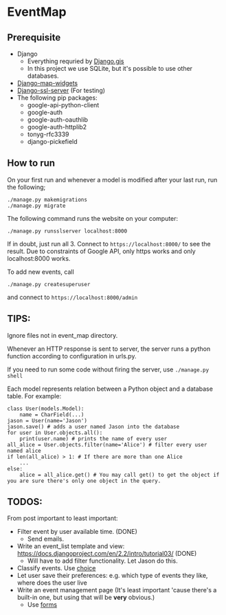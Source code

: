 # EventMap

## Prerequisite
* Django
    * Everything requried by [Django.gis](https://docs.djangoproject.com/en/2.2/ref/contrib/gis/install/geolibs/)
    * In this project we use SQLite, but it's possible to use other databases.
* [Django-map-widgets](https://github.com/erdem/django-map-widgets)
* [Django-ssl-server](https://github.com/teddziuba/django-sslserver) (For testing)
* The following pip packages:
    * google-api-python-client
    * google-auth 
    * google-auth-oauthlib 
    * google-auth-httplib2
    * tonyg-rfc3339
    * django-pickefield
## How to run
On your first run and whenever a model is modified after your last run, run the following;
```
./manage.py makemigrations
./manage.py migrate
```
The following command runs the website on your computer:
```
./manage.py runsslserver localhost:8000
```
If in doubt, just run all 3.
Connect to `https://localhost:8000/` to see the result.
Due to constraints of Google API, only https works and only localhost:8000 works.

To add new events, call
```
./manage.py createsuperuser
```
and connect to `https://localhost:8000/admin`

## TIPS:
Ignore files not in event\_map directory.

Whenever an HTTP response is sent to server, the server runs a python function according to configuration in urls.py.

If you need to run some code without firing the server, use `./manage.py shell`

Each model represents relation between a Python object and a database table.
For example:
```
class User(models.Model):
    name = CharField(...)
jason = User(name='Jason')
jason.save() # adds a user named Jason into the database
for user in User.objects.all():
    print(user.name) # prints the name of every user
all_alice = User.objects.filter(name='Alice') # filter every user named alice
if len(all_alice) > 1: # If there are more than one Alice
    ...
else:
    alice = all_alice.get() # You may call get() to get the object if you are sure there's only one object in the query.
```

## TODOS:
From post important to least important:
* Filter event by user available time. (DONE)
    * Send emails.
* Write an event\_list template and view: https://docs.djangoproject.com/en/2.2/intro/tutorial03/ (DONE)
    * Will have to add filter functionality. Let Jason do this.
* Classify events. Use [choice](https://docs.djangoproject.com/en/2.2/ref/models/fields/#choices)
* Let user save their preferences: e.g. which type of events they like, where does the user live
* Write an event management page (It's least important 'cause there's a built-in one, but using that will be **very** obvious.)
    * Use [forms](https://docs.djangoproject.com/en/2.2/topics/forms/) 
